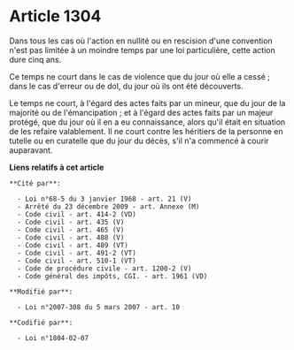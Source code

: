 # Article 1304

Dans tous les cas où l'action en nullité ou en rescision d'une convention n'est pas limitée à un moindre temps par une loi
particulière, cette action dure cinq ans.

Ce temps ne court dans le cas de violence que du jour où elle a cessé ; dans le cas d'erreur ou de dol, du jour où ils ont
été découverts.

Le temps ne court, à l'égard des actes faits par un mineur, que du jour de la majorité ou de l'émancipation ; et à l'égard
des actes faits par un majeur protégé, que du jour où il en a eu connaissance, alors qu'il était en situation de les refaire
valablement. Il ne court contre les héritiers de la personne en tutelle ou en curatelle que du jour du décès, s'il n'a
commencé à courir auparavant.

**Liens relatifs à cet article**

	**Cité par**:

	  - Loi n°68-5 du 3 janvier 1968 - art. 21 (V)
	  - Arrêté du 23 décembre 2009 - art. Annexe (M)
	  - Code civil - art. 414-2 (VD)
	  - Code civil - art. 435 (V)
	  - Code civil - art. 465 (V)
	  - Code civil - art. 488 (V)
	  - Code civil - art. 489 (VT)
	  - Code civil - art. 491-2 (VT)
	  - Code civil - art. 510-1 (VT)
	  - Code de procédure civile - art. 1200-2 (V)
	  - Code général des impôts, CGI. - art. 1961 (VD)

	**Modifié par**:

	  - Loi n°2007-308 du 5 mars 2007 - art. 10

	**Codifié par**:

	  - Loi n°1804-02-07
